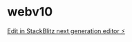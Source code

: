 # webv10

[Edit in StackBlitz next generation editor ⚡️](https://stackblitz.com/~/github.com/Kal-droid/webv10)
